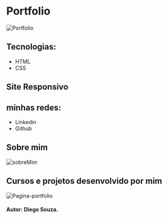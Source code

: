 # Portfolio

![Portfolio](https://github.com/diegofpolis/portfolio/assets/106978663/3b2b72bf-1a49-41db-90c0-49e3a7fc2a3a)

## Tecnologias:
* HTML
* CSS

## Site Responsivo

## minhas redes:
* Linkedin
* Github

## Sobre mim
![sobreMim](https://github.com/diegofpolis/portfolio/assets/106978663/69424167-ed79-49e0-90c1-01f25a92bd45)

## Cursos e projetos desenvolvido por mim
![Pagina-portfolio](https://github.com/diegofpolis/portfolio/assets/106978663/a40a0e61-82f7-43ae-b11e-0a37e2701dbd)

#### Autor: Diego Souza.

